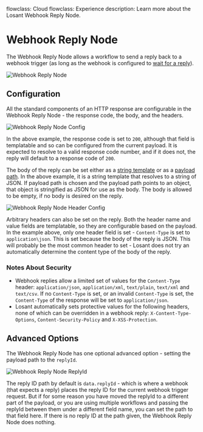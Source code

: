 flowclass: Cloud
flowclass: Experience
description: Learn more about the Losant Webhook Reply Node.

# Webhook Reply Node

The Webhook Reply Node allows a workflow to send a reply back to a webhook trigger (as long as the webhook is configured to [wait for a reply](/applications/webhooks/#custom-replies)).

![Webhook Reply Node](/images/workflows/outputs/webhook-reply-node.png "Webhook Reply Node")

## Configuration

All the standard components of an HTTP response are configurable in the Webhook Reply Node - the response code, the body, and the headers.

![Webhook Reply Node Config](/images/workflows/outputs/webhook-reply-node-config.png "Webhook Reply Node Config")

In the above example, the response code is set to `200`, although that field is templatable and so can be configured from the current payload. It is expected to resolve to a valid response code number, and if it does not, the reply will default to a response code of `200`.

The body of the reply can be set either as a [string template](/workflows/accessing-payload-data/#string-templates) or as a [payload path](/workflows/accessing-payload-data/#payload-paths). In the above example, it is a string template that resolves to a string of JSON. If payload path is chosen and the payload path points to an object, that object is stringified as JSON for use as the body. The body is allowed to be empty, if no body is desired on the reply.

![Webhook Reply Node Header Config](/images/workflows/outputs/webhook-reply-node-header-config.png "Webhook Reply Node Header Config")

Arbitrary headers can also be set on the reply. Both the header name and value fields are templatable, so they are configurable based on the payload. In the example above, only one header field is set - `Content-Type` is set to `application\json`. This is set because the body of the reply is JSON. This will probably be the most common header to set - Losant does not try an automatically determine the content type of the body of the reply.

### Notes About Security

* Webhook replies allow a limited set of values for the `Content-Type` header: `application/json`, `application/xml`, `text/plain`, `text/xml` and `text/csv`. If no `Content-Type` is set, or an invalid `Content-Type` is set, the `Content-Type` of the response will be set to `application/json`.
* Losant automatically sets protective values for the following headers, none of which can be overridden in a webhook reply: `X-Content-Type-Options`, `Content-Security-Policy` and `X-XSS-Protection`.

## Advanced Options

The Webhook Reply Node has one optional advanced option - setting the payload path to the `replyId`.

![Webhook Reply Node ReplyId](/images/workflows/outputs/webhook-reply-node-replyid.png "Webhook Reply Node ReplyId")

The reply ID path by default is `data.replyId` - which is where a webhook (that expects a reply) places the reply ID for the current webhook trigger request. But if for some reason you have moved the replyId to a different part of the payload, or you are using multiple workflows and passing the replyId between them under a different field name, you can set the path to that field here. If there is no reply ID at the path given, the Webhook Reply Node does nothing.
